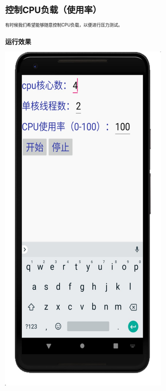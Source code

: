 # 控制CPU负载（使用率）

有时候我们希望能够随意控制CPU负载，以便进行压力测试。

## 运行效果
<img src="https://github.com/Hackergeek/ControlCpuUsage/blob/master/image/result.jpg" width=1920 height=1080 />


